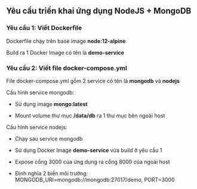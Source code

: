 ## Yêu cầu triển khai ứng dụng NodeJS + MongoDB

### Yêu cầu 1: Viết Dockerfile

Dockerfile chạy trên base image **node:12-alpine**

Build ra 1 Docker Image có tên là **demo-service**

### Yêu cầu 2: Viết file docker-compose.yml

File docker-compose.yml gồm 2 service có tên là **mongodb** và **nodejs**

Cấu hình service mongodb:

- Sử dụng image **mongo:latest**

- Mount volume thư mục **/data/db** ra 1 thư mục bên ngoài host

Cấu hình service nodejs:

- Chạy sau service mongodb

- Sử dụng Docker Image **demo-service** vừa build ở yêu cầu 1

- Expose cổng 3000 của ứng dụng ra cổng 8000 của ngoài host

- Định nghĩa 2 biến môi trường: MONGODB_URI=mongodb://mongodb:27017/demo, PORT=3000